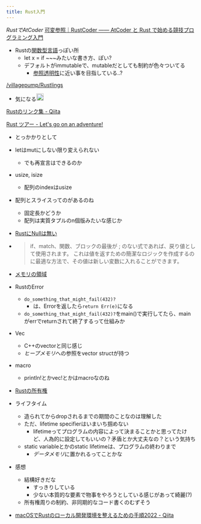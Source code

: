```yaml
---
title: Rust入門
---
```


*RustでAtCoder*
[可変参照｜RustCoder ―― AtCoder と Rust で始める競技プログラミング入門](https://zenn.dev/toga/books/rust-atcoder/viewer/18-mutable-reference#可変として借用されている変数の使用)

* Rustの[関数型言語](%E9%96%A2%E6%95%B0%E5%9E%8B%E8%A8%80%E8%AA%9E.md)っぽい所
  * let x = if ~~~みたいな書き方、ぽい?
  * デフォルトがimmutableで、mutableだとしても制約が色々ついてる
    * [参照透明性](%E5%8F%82%E7%85%A7%E9%80%8F%E6%98%8E%E6%80%A7.md)に近い事を目指している..?

[/villagepump/Rustlings](https://scrapbox.io/villagepump/Rustlings)

* 気になる<img src='https://scrapbox.io/api/pages/blu3mo-public/blu3mo/icon' alt='blu3mo.icon' height="19.5"/>

[Rustのリンク集 - Qiita](https://qiita.com/mosh/items/7e327dafbe53b72ad99d)

[Rust ツアー - Let's go on an adventure!](https://tourofrust.com/00_ja.html)

* とっかかりとして

* letはmutにしない限り変えられない
  
  * でも再宣言はできるのか
* usize, isize
  
  * 配列のindexはusize
* 配列とスライスってのがあるのね
  
  * 固定長かどうか
  * 配列は実質タプルのn個版みたいな感じか
* [RustにNullは無い](Rust%E3%81%ABNull%E3%81%AF%E7%84%A1%E3%81%84.md)

* 
   > 
   > if、match、関数、ブロックの最後が ; のない式であれば、戻り値として使用されます。 これは値を返すための簡潔なロジックを作成するのに最適な方法で、その値は新しい変数に入れることができます。

* [メモリの領域](%E3%83%A1%E3%83%A2%E3%83%AA%E3%81%AE%E9%A0%98%E5%9F%9F.md)

* RustのError
  
  * `do_something_that_might_fail(432)?`
    * は、Errorを返したら`return Err(e)`になる
  * `do_something_that_might_fail(432)?`をmain()で実行してたら、mainがerrでreturnされて終了するって仕組みか
* Vec
  
  * C++のvectorと同じ感じ
  * *ヒープメモリ*への参照をvector structが持つ
* macro
  
  * println!とかvec!とかはmacroなのね
* [Rustの所有権](Rust%E3%81%AE%E6%89%80%E6%9C%89%E6%A8%A9.md)

* ライフタイム
  
  * 造られてからdropされるまでの期間のことなのは理解した
  * ただ、lifetime specifierはいまいち掴めない
    * lifetimeってプログラムの内容によって決まることかと思ってたけど、人為的に設定してもいいの？矛盾とか大丈夫なの？という気持ち
  * static variableとかのstatic lifetimeは、プログラムの終わりまで
    * *データメモリ*に置かれるってことかな
* 感想
  
  * 結構好きだな
    * すっきりしている
    * 少ない本質的な要素で物事をやろうとしている感じがあって綺麗(?)
  * 所有権周りの制約、非同期的なコード書くのむずそう
* [macOSでRustのローカル開発環境を整えるための手順2022 - Qiita](https://qiita.com/notakaos/items/9f3ee8a3f3a0caf39f7b)
